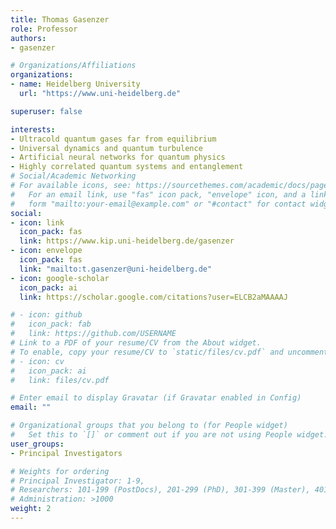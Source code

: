 ```yaml
---
title: Thomas Gasenzer
role: Professor
authors:
- gasenzer

# Organizations/Affiliations
organizations:
- name: Heidelberg University
  url: "https://www.uni-heidelberg.de"

superuser: false

interests:
- Ultracold quantum gases far from equilibrium
- Universal dynamics and quantum turbulence
- Artificial neural networks for quantum physics
- Highly correlated quantum systems and entanglement
# Social/Academic Networking
# For available icons, see: https://sourcethemes.com/academic/docs/page-builder/#icons
#   For an email link, use "fas" icon pack, "envelope" icon, and a link in the
#   form "mailto:your-email@example.com" or "#contact" for contact widget.
social:
- icon: link
  icon_pack: fas
  link: https://www.kip.uni-heidelberg.de/gasenzer
- icon: envelope
  icon_pack: fas
  link: "mailto:t.gasenzer@uni-heidelberg.de"
- icon: google-scholar
  icon_pack: ai
  link: https://scholar.google.com/citations?user=ELCB2aMAAAAJ

# - icon: github
#   icon_pack: fab
#   link: https://github.com/USERNAME
# Link to a PDF of your resume/CV from the About widget.
# To enable, copy your resume/CV to `static/files/cv.pdf` and uncomment the lines below.
# - icon: cv
#   icon_pack: ai
#   link: files/cv.pdf

# Enter email to display Gravatar (if Gravatar enabled in Config)
email: ""

# Organizational groups that you belong to (for People widget)
#   Set this to `[]` or comment out if you are not using People widget.
user_groups:
- Principal Investigators

# Weights for ordering
# Principal Investigator: 1-9,
# Researchers: 101-199 (PostDocs), 201-299 (PhD), 301-399 (Master), 401-499 (Bachelor)
# Administration: >1000
weight: 2
---
```

